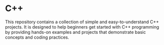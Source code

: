 # C++
This repository contains a collection of simple and easy-to-understand C++ projects. It is designed to help beginners get started with C++ programming by providing hands-on examples and projects that demonstrate basic concepts and coding practices.
